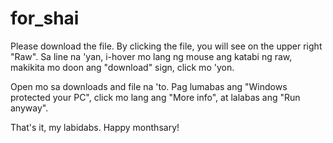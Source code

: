 # for_shai
Please download the file.
By clicking the file, 
you will see on the upper right "Raw". 
Sa line na 'yan, i-hover mo lang ng mouse ang katabi ng raw, 
makikita mo doon ang "download" sign, click mo 'yon.

Open mo sa downloads and file na 'to.
Pag lumabas ang "Windows protected your PC",
click mo lang ang "More info", 
at lalabas ang "Run anyway".

That's it, my labidabs.
Happy monthsary!
